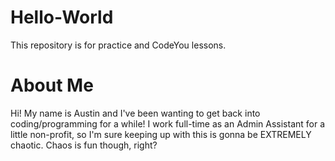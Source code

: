 # Hello-World
This repository is for practice and CodeYou lessons.
# About Me
Hi! My name is Austin and I've been wanting to get back into coding/programming for a while! I work full-time as an Admin Assistant for a little non-profit, so I'm sure keeping up with this is gonna be EXTREMELY chaotic. Chaos is fun though, right?
